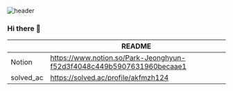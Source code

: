 ![header](https://capsule-render.vercel.app/api?type=waving&color=auto&height=300&section=header&text=Park%20Jeonghyun&fontSize=90)

### Hi there 👋

|  | README |
| ------ | ------ |
| Notion | https://www.notion.so/Park-Jeonghyun-f52d3f4048c449b5907631960becaae1 |
| solved_ac | https://solved.ac/profile/akfmzh124|

<!--
**Park-JeongHyun/Park-JeongHyun** is a ✨ _special_ ✨ repository because its `README.md` (this file) appears on your GitHub profile.

Here are some ideas to get you started:

- 🔭 I’m currently working on ...
- 🌱 I’m currently learning ...
- 👯 I’m looking to collaborate on ...
- 🤔 I’m looking for help with ...
- 💬 Ask me about ...
- 📫 How to reach me: ...
- 😄 Pronouns: ...
- ⚡ Fun fact: ...
-->
